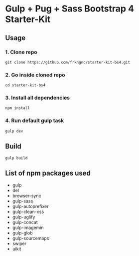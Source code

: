 
# Gulp + Pug + Sass Bootstrap 4 Starter-Kit

## Usage

### 1. Clone repo
```
git clone https://github.com/frkngnc/starter-kit-bs4.git
```

### 2. Go inside cloned repo
```
cd starter-kit-bs4
```

### 3. Install all dependencies 
```
npm install
```

### 4. Run default gulp task
```
gulp dev
```

## Build 
```
gulp build
```

## List of npm packages used

- gulp
- del
- browser-sync
- gulp-sass
- gulp-autoprefixer
- gulp-clean-css
- gulp-uglify
- gulp-concat
- gulp-imagemin
- gulp-glob
- gulp-sourcemaps
- swiper
- uikit

